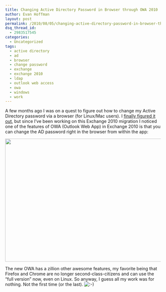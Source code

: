 ```yaml
---
title: Changing Active Directory Password in Browser through OWA 2010
author: Evan Hoffman
layout: post
permalink: /2010/08/05/changing-active-directory-password-in-browser-through-owa-2010/
dsq_thread_id:
  - 2983517545
categories:
  - Uncategorized
tags:
  - active directory
  - ad
  - browser
  - change password
  - exchange
  - exchange 2010
  - ldap
  - outlook web access
  - owa
  - windows
  - work
---
```

A few months ago I was on a quest to figure out how to change my Active Directory password via a browser (for Linux/Mac users). I <a href="http://www.evanhoffman.com/evan/?p=321" onclick="_gaq.push(['_trackEvent', 'outbound-article', 'http://www.evanhoffman.com/evan/?p=321', 'finally figured it out']);" >finally figured it out</a>, but since I&#8217;ve been working on this Exchange 2010 migration I noticed one of the features of OWA (Outlook Web App) in Exchange 2010 is that you can change the AD password right in the browser from within the app:

<a href="http://evanhoffman.com/evan/wp-content/uploads/2010/08/Change-Password-OWA.png" onclick="_gaq.push(['_trackEvent', 'outbound-article', 'http://evanhoffman.com/evan/wp-content/uploads/2010/08/Change-Password-OWA.png', '']);" ><img src="http://evanhoffman.com/evan/wp-content/uploads/2010/08/Change-Password-OWA.png" alt="" title="Change Password OWA" width="620" height="399" class="alignleft size-full wp-image-479" /></a>

The new OWA has a zillion other awesome features, my favorite being that Firefox and Chrome are no longer second-class-citizens and can use the &#8220;full version&#8221; now, even on Linux. So anyway, I guess all my work was for nothing. Not the first time (or the last). <img src="http://www.evanhoffman.com/evan/wp-includes/images/smilies/icon_smile.gif" alt=":-)" class="wp-smiley" />
